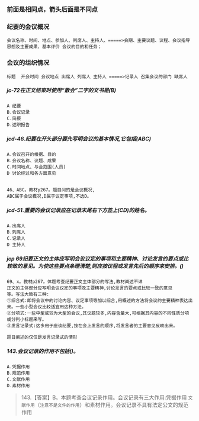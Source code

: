 ### 前面是相同点，箭头后面是不同点
### 纪要的会议概况
    会议名称、时间、地点、参加人、列席人、主持人、=====>会期、主要议题、议程、会议指导思想及主要成果、基本评价 会议的目的和任务；

###  会议的组织情况
    标题  开会时间 会议地点 出席人 列席人 主持人 =====>记录人 召集会议的部门 缺席人

##### jc-72在正文结束时使用“散会”二字的文书是(B)
    A 纪要
    B.会议记录
    C.简报
    D.述职报告

##### jcd-46.纪要在开头部分要先写明会议的基本情况,它包括(ABC)
    A.会议召开的根据、目的
    B.会议名称、议题、成果
    C.时间地点、与会范围(人员)
    D 讨论经过和各方面意见
    
   
    46、ABC。教材p267。题目问的是会议概况,
    ABC属于会议概况,D属于议定事项,不选D。
    
##### jcd-51.重要的会议记录应在记录末尾右下方签上(CD)的姓名。
    A.出席人
    B.列席人
    C.记录人
    D 主持人

##### jcp 69纪要正文的主体应写明会议议定的事项和主要精神、讨论发言的要点或比较致的意见。为使这些要点条理清楚,则应按议程或发言先后的顺序来安排。()
    69、x。教材p267。体题考查纪要正文主体部分的写法,教材阐述不详
    正文的主体部分应写明会议议定的事项及主要精神,讨论发言的要点或比较一致的意见
    等。写法大致有三种:
    ①综合式:即将会议中的讨论内容、议定事项等加以综合,用概述的方法将会议的主要精神表达出来。一些小型会议比较适宜用这种方法。
    ②分项式:一些中型或较为大型的会议,其议题较多,内容含量大,可根据其内容的不同性质分项或分列小标题来写。
    ③发言记录式:这多用于座谈纪要,按在会上发言的顺序,将发言者的主要意见反映出来。
    
    题目阐述的仅仅是发言记录式的情形


##### 143.会议记录的作用不包括()。
    A.凭据作用
    B.规范作用
    C.文献作用
    D.素材作用
>   143.【答案】B。本题考查会议记录作用。会议记录有三大作用:凭据作用
`文献作用`（`注意不是文件的作用`）和素材作用。会议记录不具有法定公文的规范作用
































    